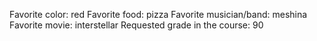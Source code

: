 Favorite color: red 
Favorite food: pizza
Favorite musician/band: meshina 
Favorite movie: interstellar
Requested grade in the course: 90 
